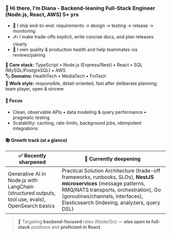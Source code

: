 
### 👋 Hi there, I’m **Diana** - Backend-leaning **Full-Stack Engineer** (Node.js, React, AWS) 5+ yrs

<!--
**noirkotyara/noirkotyara** is a ✨ _special_ ✨ repository because its `README.md` (this file) appears on your GitHub profile.
-->

- 🚢 I ship end-to-end: requirements → design → testing → release → monitoring  
- ✍️ I make trade-offs explicit, write concise docs, and plan releases clearly  
- 🧪 I own quality & production health and help teammates via reviews/pairing

**🧰 Core stack:** TypeScript • Node.js (Express/Nest) • React • SQL (MySQL/PostgreSQL) • AWS  
**🏷️ Domains:** HealthTech • MediaTech • FinTech  
**🧭 Work style:** responsible, detail-oriented, fast after deliberate planning; team player, open & sincere

#### 🎯 Focus
- Clean, observable APIs • data modeling & query performance • pragmatic testing  
- Scalability: caching, rate-limits, background jobs, idempotent integrations

#### 📚 Growth track (at a glance)
| ✅ Recently sharpened | 🔭 Currently deepening |
| --- | --- |
| Generative AI in Node.js with LangChain (structured outputs, tool use, evals), OpenSearch basics | Practical Solution Architecture (trade-off frameworks, runbooks, SLOs), **NestJS microservices** (message patterns, RMQ/NATS transports, orchestration), Go (goroutines/channels, interfaces), Elasticsearch (indexing, analyzers, query DSL) |

> 🎯 Targeting **backend-focused** roles (Node/Go) — **also open to full-stack** positions and **proficient in React**.
